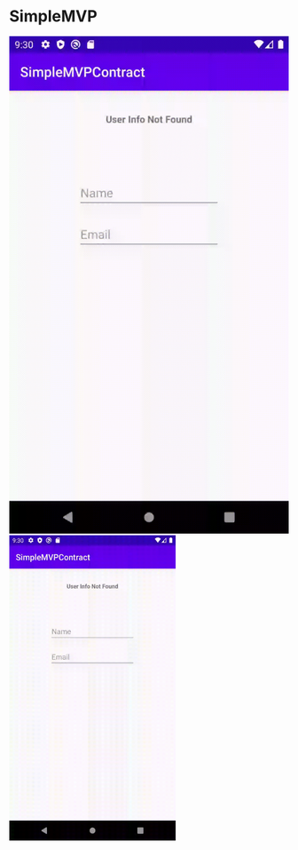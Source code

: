 # SimpleMVP
![Preview of App](https://github.com/otabakoglu/SimpleMVP/blob/master/SimpleMVPContractGIF.gif)
<img height="550" width="300" alt='Get it on Google Play' src='https://github.com/otabakoglu/SimpleMVP/blob/master/SimpleMVPContractGIF.gif'/>
